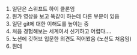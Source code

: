 1. 일단은 스위프트 하이 클론임
2. 뭔가 영상을 보고 똑같이 하는데 다른 부분이 있음
3. 일단 git에 대한 이해도를 높이는 중
4. 처음 경험해보는 세계여서 신기하고 어렵다....
5. 노션에 깃허브 입문한 의견도 적어봤음 (노션도 처음임)
6. 뭔데